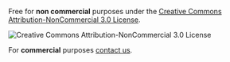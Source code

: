 Free for **non commercial** purposes under the [Creative Commons Attribution-NonCommercial 3.0 License](http://creativecommons.org/licenses/by-nc/3.0).

![Creative Commons Attribution-NonCommercial 3.0 License](http://mirrors.creativecommons.org/presskit/buttons/88x31/svg/by-nc.svg)

For **commercial** purposes [contact us](mailto:diosney.s@gmail.com).